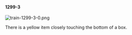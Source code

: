 #### 1299-3
![train-1299-3-0.png](https://github.com/lil-lab/nlvr/raw/master/nlvr/train/images/67/train-1299-3-0.png "train-1299-3-0.png")

There is a yellow item closely touching the bottom of a box.